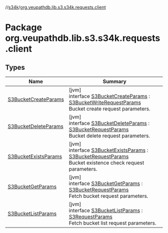 //[s34k](../../index.md)/[org.veupathdb.lib.s3.s34k.requests.client](index.md)

# Package org.veupathdb.lib.s3.s34k.requests.client

## Types

| Name | Summary |
|---|---|
| [S3BucketCreateParams](-s3-bucket-create-params/index.md) | [jvm]<br>interface [S3BucketCreateParams](-s3-bucket-create-params/index.md) : [S3BucketWriteRequestParams](../org.veupathdb.lib.s3.s34k.requests.bucket/-s3-bucket-write-request-params/index.md)<br>Bucket create request parameters. |
| [S3BucketDeleteParams](-s3-bucket-delete-params/index.md) | [jvm]<br>interface [S3BucketDeleteParams](-s3-bucket-delete-params/index.md) : [S3BucketRequestParams](../org.veupathdb.lib.s3.s34k.requests.bucket/-s3-bucket-request-params/index.md)<br>Bucket delete request parameters. |
| [S3BucketExistsParams](-s3-bucket-exists-params/index.md) | [jvm]<br>interface [S3BucketExistsParams](-s3-bucket-exists-params/index.md) : [S3BucketRequestParams](../org.veupathdb.lib.s3.s34k.requests.bucket/-s3-bucket-request-params/index.md)<br>Bucket existence check request parameters. |
| [S3BucketGetParams](-s3-bucket-get-params/index.md) | [jvm]<br>interface [S3BucketGetParams](-s3-bucket-get-params/index.md) : [S3BucketRequestParams](../org.veupathdb.lib.s3.s34k.requests.bucket/-s3-bucket-request-params/index.md)<br>Fetch bucket request parameters. |
| [S3BucketListParams](-s3-bucket-list-params/index.md) | [jvm]<br>interface [S3BucketListParams](-s3-bucket-list-params/index.md) : [S3RequestParams](../org.veupathdb.lib.s3.s34k.requests/-s3-request-params/index.md)<br>Fetch bucket list request parameters. |
